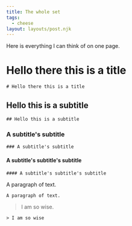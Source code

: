 ```yaml
---
title: The whole set
tags:
  - cheese
layout: layouts/post.njk
---
```

Here is everything I can think of on one page.

# Hello there this is a title

`# Hello there this is a title`

## Hello this is a subtitle

`## Hello this is a subtitle`

### A subtitle's subtitle

`### A subtitle's subtitle`

#### A subtitle's subtitle's subtitle

`#### A subtitle's subtitle's subtitle`

A paragraph of text.

`A paragraph of text. `

> I am so wise.

`> I am so wise`
